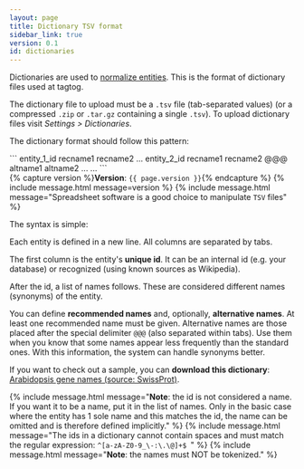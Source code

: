 ```yaml
---
layout: page
title: Dictionary TSV format
sidebar_link: true
version: 0.1
id: dictionaries
---
```


<div class="two-third-col">
  <p>Dictionaries are used to <a href="/webeditor.html#annotation-types">normalize entities</a>. This is the format of dictionary files used at tagtog.</p>
  <p>The dictionary file to upload must be a <code>.tsv</code> file (tab-separated values) (or a compressed <code>.zip</code> or <code>.tar.gz</code> containing a single <code>.tsv</code>). To upload dictionary files visit <i>Settings > Dictionaries</i>.</p>
  <p>The dictionary format should follow this pattern:</p>

  <div markdown="1">
  ```
  entity_1_id    recname1    recname2    ...
  entity_2_id    recname1    recname2    @@@    altname1    altname2    ...
  ...
  ```  
</div>


</div>
<div class="one-third-col">
  {% capture version %}<strong>Version</strong>: <code>{{ page.version }}</code>{% endcapture %}
  {% include message.html message=version %}
  {% include message.html message="Spreadsheet software is a good choice to manipulate <code>TSV</code> files" %}
</div>


<div class="two-third-col">
  <p>The syntax is simple:</p>
  <p class="list-item"><span class="list-item-1"></span>Each entity is defined in a new line. All columns are separated by tabs.</p>
  <p class="list-item"><span class="list-item-2"></span>The first column is the entity's <strong>unique id</strong>. It can be an internal id (e.g. your database) or recognized (using known sources as Wikipedia).</p>
  <p class="list-item"><span class="list-item-3"></span>After the id, a list of names follows. These are considered different names (synonyms) of the entity.</p>
  <p class="list-item"><span class="list-item-4"></span>You can define <strong>recommended names</strong> and, optionally, <strong>alternative names</strong>. At least one recommended name must be given. Alternative names are those placed after the special delimiter <code>@@@</code> (also separated within tabs). Use them when you know that some names appear less frequently than the standard ones. With this information, the system can handle synonyms better.</p>

  <p>If you want to check out a sample, you can <strong>download this dictionary</strong>: <a href="/assets/dictionaries/arabidopsis_proteins_and_genes_swissprot.zip">Arabidopsis gene names (source: SwissProt)</a>.</p>

</div>
<div class="one-third-col">
  {% include message.html message="<strong>Note</strong>: the id is not considered a name. If you want it to be a name, put it in the list of names. Only in the basic case where the entity has 1 sole name and this matches the id, the name can be omitted and is therefore defined implicitly." %}
  {% include message.html message="The ids in a dictionary cannot contain spaces and must match the regular expression: <code>^[a-zA-Z0-9_\-:\.\@]+$ </code>" %}
  {% include message.html message="<strong>Note</strong>: the names must NOT be tokenized." %}
</div>
